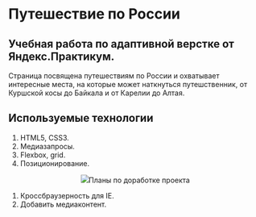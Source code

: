 # Путешествие по России
## Учебная работа по адаптивной верстке от Яндекс.Практикум.

Страница посвящена путешествиям по России и охватывает интересные места, на которые может наткнуться путешственник, от Куршской косы до Байкала и от Карелии до Алтая.  

## Используемые технологии
 1. HTML5, CSS3.
 2. Медиазапросы.
 3. Flexbox, grid.
 4. Позиционирование.

<p align="center">
  <img src="images/Скриншот.png>
</p>

## Планы по доработке проекта

1. Кроссбраузерность для IE.
2. Добавить медиаконтент.
